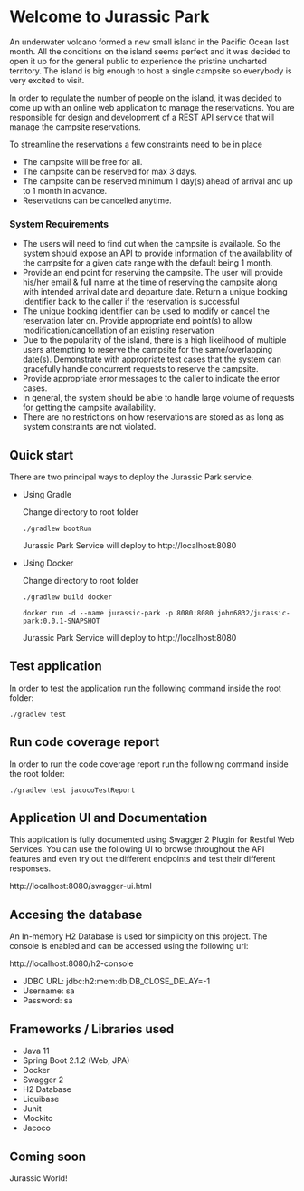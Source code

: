 # Welcome to Jurassic Park 

An underwater volcano formed a new small island in the Pacific Ocean last month. All the conditions on the island seems perfect and it was
decided to open it up for the general public to experience the pristine uncharted territory.
The island is big enough to host a single campsite so everybody is very excited to visit. 

In order to regulate the number of people on the island, it
was decided to come up with an online web application to manage the reservations. You are responsible for design and development of a REST
API service that will manage the campsite reservations.

To streamline the reservations a few constraints need to be in place


- The campsite will be free for all.
- The campsite can be reserved for max 3 days.
- The campsite can be reserved minimum 1 day(s) ahead of arrival and up to 1 month in advance.
- Reservations can be cancelled anytime.

### System Requirements

* The users will need to find out when the campsite is available. So the system should expose an API to provide information of the
  availability of the campsite for a given date range with the default being 1 month.
* Provide an end point for reserving the campsite. The user will provide his/her email & full name at the time of reserving the campsite
  along with intended arrival date and departure date. Return a unique booking identifier back to the caller if the reservation is successful
* The unique booking identifier can be used to modify or cancel the reservation later on. Provide appropriate end point(s) to allow
  modification/cancellation of an existing reservation
* Due to the popularity of the island, there is a high likelihood of multiple users attempting to reserve the campsite for the same/overlapping
  date(s). Demonstrate with appropriate test cases that the system can gracefully handle concurrent requests to reserve the campsite.
* Provide appropriate error messages to the caller to indicate the error cases.
* In general, the system should be able to handle large volume of requests for getting the campsite availability.
* There are no restrictions on how reservations are stored as as long as system constraints are not violated.

## Quick start

There are two principal ways to deploy the Jurassic Park service.

- Using Gradle

    Change directory to root folder
    
    ``./gradlew bootRun``

    Jurassic Park Service will deploy to http://localhost:8080

- Using Docker

    Change directory to root folder
    
    ``./gradlew build docker``
    
    ``docker run -d --name jurassic-park -p 8080:8080 john6832/jurassic-park:0.0.1-SNAPSHOT``
    
    Jurassic Park Service will deploy to http://localhost:8080
    
## Test application

In order to test the application run the following command inside the root folder:

``./gradlew test``

## Run code coverage report

In order to run the code coverage report run the following command inside the root folder:

``./gradlew test jacocoTestReport``

## Application UI and Documentation

This application is fully documented using Swagger 2 Plugin for Restful Web Services. 
You can use the following UI to browse throughout the API features and even try out the different endpoints and test their different responses.

http://localhost:8080/swagger-ui.html

## Accesing the database

An In-memory H2 Database is used for simplicity on this project. The console is enabled and can be accessed using the following url:

http://localhost:8080/h2-console

- JDBC URL: jdbc:h2:mem:db;DB_CLOSE_DELAY=-1
- Username: sa
- Password: sa


## Frameworks / Libraries used

- Java 11
- Spring Boot 2.1.2 (Web, JPA)
- Docker
- Swagger 2
- H2 Database
- Liquibase
- Junit
- Mockito
- Jacoco

## Coming soon

Jurassic World!
   

